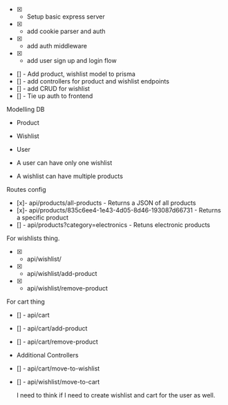 - [x] - Setup basic express server
- [x] - add cookie parser and auth
- [x] - add auth middleware
- [x] - add user sign up and login flow

- [] - Add product, wishlist model to prisma
- [] - add controllers for product and wishlist endpoints
- [] - add CRUD for wishlist
- [] - Tie up auth to frontend

Modelling DB

- Product
- Wishlist
- User

- A user can have only one wishlist
- A wishlist can have multiple products

Routes config

- [x]- api/products/all-products - Returns a JSON of all products
- [x]- api/products/835c6ee4-1e43-4d05-8d46-193087d66731 - Returns a specific product
- [] - api/products?category=electronics - Retuns electronic products

For wishlists thing.

- [x] - api/wishlist/
- [x] - api/wishlist/add-product
- [x] - api/wishlist/remove-product

For cart thing

- [] - api/cart
- [] - api/cart/add-product
- [] - api/cart/remove-product

- Additional Controllers
- [] - api/cart/move-to-wishlist
- [] - api/wishlist/move-to-cart

  I need to think if I need to create wishlist and cart for the user as well.
